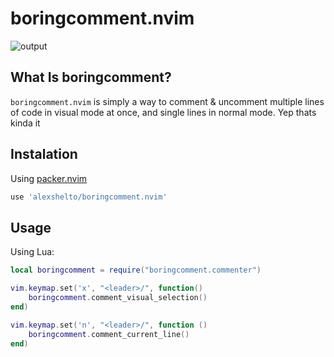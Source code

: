 # boringcomment.nvim

![output](https://github.com/alexshelto/boringcomment.nvim/assets/39957709/14fa1a3c-2440-4538-9d23-aa342fa2b7f4)


## What Is boringcomment?
`boringcomment.nvim` is simply a way to comment & uncomment multiple lines of code in visual mode at once, and single lines in normal mode. Yep thats kinda it


## Instalation
Using [packer.nvim](https://github.com/wbthomason/packer.nvim)
```lua
use 'alexshelto/boringcomment.nvim'
```

## Usage
Using Lua:
```lua
local boringcomment = require("boringcomment.commenter")

vim.keymap.set('x', "<leader>/", function()
    boringcomment.comment_visual_selection()
end)

vim.keymap.set('n', "<leader>/", function ()
    boringcomment.comment_current_line()
end)
```
